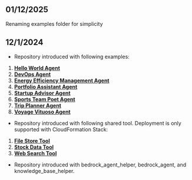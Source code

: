 ## 01/12/2025
Renaming examples folder for simplicity

## 12/1/2024

- Repository introduced with following examples:
1. **[Hello World Agent](/examples/multi-agent-collaboration/00_hello_world_agent/)**
2. **[DevOps Agent](/examples/multi-agent-collaboration/devops_agent/)**
3. **[Energy Efficiency Management Agent](/examples/multi-agent-collaboration/energy_efficiency_management_agent/)**
4. **[Portfolio Assistant Agent](/examples/multi-agent-collaboration/portfolio_assistant_agent/)** 
5. **[Startup Advisor Agent](/examples/multi-agent-collaboration/startup_advisor_agent/)** 
6. **[Sports Team Poet Agent](/examples/multi-agent-collaboration/team_poems_agent/)** 
7. **[Trip Planner Agent](/examples/multi-agent-collaboration/trip_planner_agent/)** 
8. **[Voyage Vituoso Agent](/examples/multi-agent-collaboration/voyage_virtuoso_agent/)** 

- Repository introduced with following shared tool. Deployment is only supported with CloudFormation Stack:

1. **[File Store Tool](/src/shared/file_store/)**
2. **[Stock Data Tool](/src/shared/stock_data/)**
3. **[Web Search Tool](/src/shared/web_search/)**

- Repository introduced with bedrock_agent_helper, bedrock_agent, and knowledge_base_helper.